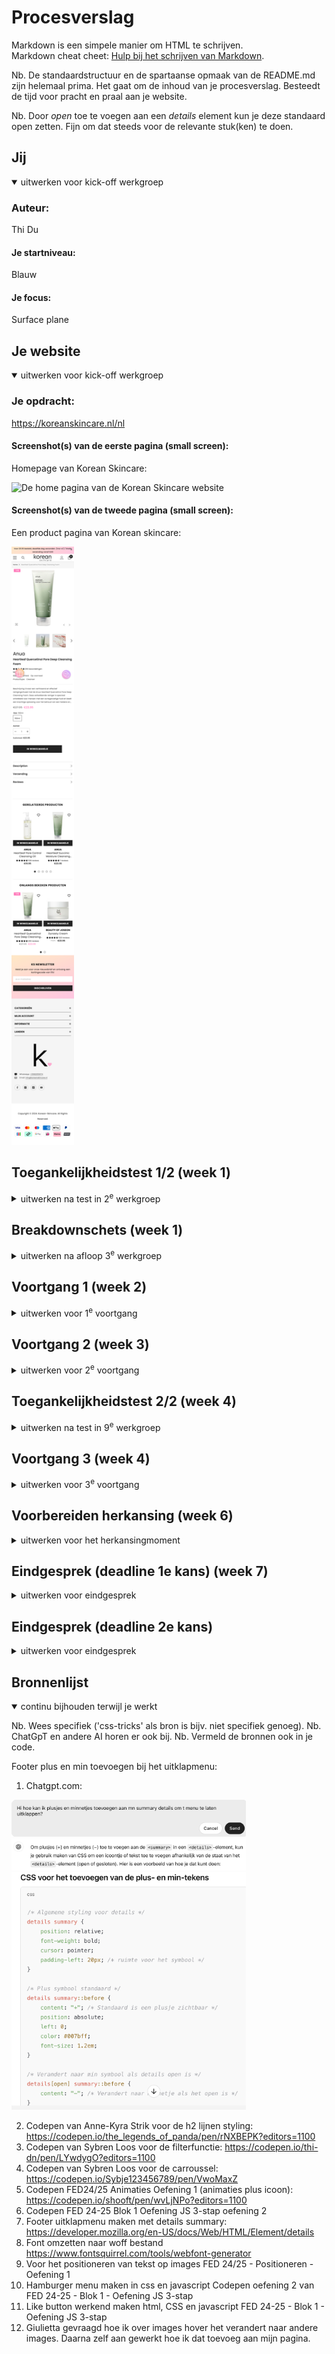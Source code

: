 # Procesverslag
Markdown is een simpele manier om HTML te schrijven.  
Markdown cheat cheet: [Hulp bij het schrijven van Markdown](https://github.com/adam-p/markdown-here/wiki/Markdown-Cheatsheet).

Nb. De standaardstructuur en de spartaanse opmaak van de README.md zijn helemaal prima. Het gaat om de inhoud van je procesverslag. Besteedt de tijd voor pracht en praal aan je website.

Nb. Door *open* toe te voegen aan een *details* element kun je deze standaard open zetten. Fijn om dat steeds voor de relevante stuk(ken) te doen.





## Jij

<details open>
  <summary>uitwerken voor kick-off werkgroep</summary>

  ### Auteur:
  Thi Du

  #### Je startniveau:
  Blauw

  #### Je focus:
  Surface plane
 
</details>





## Je website

<details open>
  <summary>uitwerken voor kick-off werkgroep</summary>

  ### Je opdracht:
  https://koreanskincare.nl/nl

  #### Screenshot(s) van de eerste pagina (small screen): 
  Homepage van Korean Skincare:  

  <img src="readme-images/home-koreanskincare.png" width="100px" alt="De home pagina van de Korean Skincare website">

  #### Screenshot(s) van de tweede pagina (small screen):
  Een product pagina van Korean skincare:

  <img src="readme-images/product-koreanskincare.png" width="100px" alt="De product pagina van de Anua foaming cleanser">
 
</details>



## Toegankelijkheidstest 1/2 (week 1)

<details>
  <summary>uitwerken na test in 2<sup>e</sup> werkgroep</summary>

  ### Bevindingen
  Lijst met je bevindingen die in de test naar voren kwamen:
  - Er wordt netjes aangegeven waar je je bevindt, zoals in de navigatiebalk of in de footer.
  - Ze hebben veel list items gemaakt in de website en voor de titels veel level 3 headings
  - Linkjes bij images, buttons en tekst.
  -  Wanneer je in een toolbar bent waar de producten worden weergegeven leest hij een hele tekst voor wat nogal verwarrend is.

</details>



## Breakdownschets (week 1)

<details>
  <summary>uitwerken na afloop 3<sup>e</sup> werkgroep</summary>

  ### de hele pagina: 

  <img src="readme-images/Korean-Skincare-Home-page1-Breakdownschets.jpg" width="375px" alt="breakdown van de hele pagina">

  ### dynamisch deel (bijv menu): 

  <img src="readme-images/Korean-Skincare-Product-page2-Breakdownschets.jpg" width="375px" alt="breakdown van een dynamisch deel">

</details>




## Voortgang 1 (week 2)

<details>
  <summary>uitwerken voor 1<sup>e</sup> voortgang</summary>

  ### Stand van zaken
  Hier dit ging goed & dit was lastig (neem ook screenshots op van delen van je website en code)

  In deze week ging ik vooral de website bekijken die ik ga namaken en verbeteren (koreanskincare.nl).
  Ik zal gebruik maken van de site extract.pics om de meeste images uit de website te kunnen downloaden, die heb ik vorig jaar ook gebruikt. 

  Homepagina:

Aan het begin van de pagina zie je een carroussel met verschillende posters, ik zie dat er tekst op elke poster en dat is niet gemaakt met html css, ik zal de tekst van de posters eruit moeten editen en zelf met html css verschillende stijlen qua lettertype zoeken en toepassen. 

 <img src="readme-images/Voorbeeld-carroussel-home.png" width="200px" alt="Nav van Korean Skincare site ">

Dit lijkt mij nogal een lastig stukje om te maken omdat het een carroussel is met images en tekst, buttons maar het heeft ook een filter functie en dot buttons onderaan om te navigeren. Wanneer je over een afbeelding hovert verandert hij van plaatje en het heeft een soort inzoom animatie. Ik zal in de komende voortgangsgesprekken hier vragen over stellen en research over doen.

  <img src="readme-images/Voorbeeld-producten-carroussel.png" width="200px" alt="Nav van Korean Skincare site ">

De 5 plaatjes kan ik toepassen met grid, ik heb hierover ook in de lessen geoefendmet grid en zal dit toepassen op mijn site.

 <img src="readme-images/Voorbeeld-grid-images.png" width="200px" alt="Nav van Korean Skincare site ">


  Mijn vragen:
  - Zou ik alles moeten maken van de gekozen pagina's?
  - Hoe zou ik de h2 titels met een streep moeten maken?
  - Hoe zorg je ervoor dat wanneer je over een product plaatje hovered dat die verandert naar een ander product plaatje?

  ### Agenda voor meeting
Diya:
- Hoe maak je de rating?
- Verschillende tabs openen op dezelfde pagina, filter?

Thi:
 - Zou ik alles moeten maken van de gekozen pagina's?
  - Hoe zou ik de h2 titels met een streep moeten maken?
  - Hoe zorg je ervoor dat wanneer je over een product plaatje hovered dat die verandert naar een ander product plaatje?

Giulietta:
- Hoe laat je bubbels komen uit de cursor?
- Kun je nu nog veranderen van focus? van responsive naar surface plane?

Keysha:
- Hoe maak je verschillende tabs die je kunt openen op dezelfde pagina?
- Hoe voeg je een tabel samen in carroussel?

  ### Verslag van meeting
  Hier na afloop snel de uitkomsten van de meeting vastleggen:

  -  Maak verschillende dingen van de pagina, herhalende dingen kan je weglaten.- Met h2::before{}. h2::after{} kun je de strepen maken voor de kopjes/titels.
  - Hover image, transition, opacity- en animatie toevoegen.
  - Zoeken naar bubbels animaties op internet om toe te voegen aan de cursor.
  - Je kunt nog van focus veranderen, wel graag doorgeven.
  - Hover werkt niet op telefoon, alleen met cursor.
  - Grid maken voor je lijst of in je lijst
  - Voor de carroussel kun je de site: gebruiken. (Student assistente keurt het goed)

  We hebben het nagevraagd aan Sanne of we die carroussel konden gebruiken, maar die gebruikt wel een andere javascript library. Dit werd niet goedgekeurd door Sanne dus konden we die carroussel toch niet gebruiken.

</details>



## Voortgang 2 (week 3)

<details>
  <summary>uitwerken voor 2<sup>e</sup> voortgang</summary>

  ### Stand van zaken

 Als eerst wilde ik beginnen aan de navigatie:

<img src="readme-images/Nav-voorbeeld.png" width="200px" alt="Nav van Korean Skincare site ">

Ik verzamelde eerst alle iconen. Daarna ging ik de iconen op de goede grootte maken in css. Toen ging ik met flexbox werken om het naast elkaar te krijgen en te laten centreren. De Logo heb ik als h1 gemaakt. Ik had wel wat moeite met in de juiste volgorde zetten. Doordat ik de logo als h1 heb gemaakt, begint hij als eerst op de pagina maar hij moet in het midden staan van de nav iconen, dus dit was even uitvogelen.

In de les heb ik ook geleerd dat je het met order de volgorde kunt veranderen, dit heb ik toegepast op de iconen en uiteindelijk is het gelukt.

<img src="readme-images/Nav-oplossing.png" width="200px" alt="Nav oplossing css ">

<img src="readme-images/Nav-eigen-site.png" width="400px" alt="Nav op eigen site ">

Daarna ging ik verder met het hamburger menu. Wanneer je op de hamburger menu klikt schuift er een scherm uit met allemaal content waar je naartoe kunt navigeren. Ook zijn er soort filter buttons bovenaan. 

<img src="readme-images/Hamburger-menu-content-voorbeeld.png" width="200px" alt="Voorbeeld van hamburger menu ">

Het hamburger menu heb ik al eerder gemaakt in FED 24-25 Blok 1 Oefening JS 3-stap oefening 2 in de les. Dit heb ik ook meegenomen voor mijn site. Die oefening ging ook wel goed, dus kon ik makkelijk toepassen in mijn site. 

Ik had een probleem dat de andere elementen in. mijn main overlappen met de schuifscherm van de hamburger menu. Dit heb ik in de les nagevraagd aan mijn medestudent Diya, zij heeft geleerd van de studentenassistent dat je het kan fixen door de z-index hoog te zetten bijv hier op 1000. Het probleem is toen opgelost.

<img src="readme-images/Hamburger-menu-content.png" width="200px" alt="Hamburger menu op mijn site">
<img>

Ik heb meer style sheets gemaakt om het zo geordend te houden en makkelijk dingen kan teruginden en aanpassen: 


<img src="readme-images/Meerdere-style.png" width="200px" alt="Meerdere stylesheets">
<img>

Daarnaast vond ik het handig om meerdere mapjes te maken voor images:, zodat ik makkelijker kan vinden waar de images staan om die te benoemen in mijn html code.

<img src="readme-images/Meer-images-folders.png" width="200px" alt="Meerdere image folders">
<img>




  ### Agenda voor meeting
Diya:
- Hoe maak je de carroussel?
- Ik heb wat problemen met nth-of-child, hoe fix ik dit?

Thi:
- Hoe zet ik de navigatie buttons op de juiste plek?
- Hoe zet ik het kruisje helemaal naar rechts?
- Mijn img nav icons die willen niet goed op size hoe fix ik dit?

Giulietta:
- Hoe krijg ik de video goed in de achtergrond?
- Ik heb veen classes en id's, mag dat?
- Hoe maak je de nav sticky?

Keysha:
- Hoe verander je de kleur van een svg?
- Hoe krijg ik de tweede nav balk?
- Waarom is er aan de boven kant van mijn site een kleine pijl te zien?


  ### Verslag van meeting
  hier na afloop snel de uitkomsten van de meeting vastleggen

- Kijk goed wat een link of button moet zijn op de site
- Maak 2 navs, 1 voor hamburger menu en 1 voor de zoekbutton, login, winkelmand etc.
- Gebruik justify-self: end; om de cross te verplaatsen op het einde (staat bij grid oefening 2)
- Svg met filter:invert(1); om wit of zwart te krijgen voor een icoon
- nth-of-type ipv nth of child hij telt dan beter op volgorde.
- Probeer in inspect site met pijltool te kijken of er padding of margin zit om die onnodige witruimtes te verwijderen.
- Haal de classes en ID's eruit, gebruik echt pseudoclasses.

</details>



## Toegankelijkheidstest 2/2 (week 4)

<details>
  <summary>uitwerken na test in 9<sup>e</sup> werkgroep</summary>

  ### Bevindingen
  Lijst met je bevindingen die in de test naar voren kwamen (geef ook aan wat er verbeterd is):

  ### Bevindingen
  Lijst met je bevindingen die in de test naar voren kwamen:
  - Ik heb een h1 toegevoegd dat ook wordt gelezen, de originele website heeft dat niet.
  - Er wordt gelezen welke heading je bent. 
  - De aria labels worden voorgelezen dit maakt het duidelijk wat voor sectie het is en waar.
  - De navigatiebolletjes staan niet nu op de plaatjes in de eerste sectie, maar onder het plaatje. Dit is fijner voor de gebruiker, het overlapt de image niet.
  - Linkjes bij images waar nodig is, ook een beschrijving wordt er gegeven.
  - de buttons worden ook opgelezen.
  - De video kun je laten afspelen op de huidige pagina, op de originele site wordt je meteen gelinked naar een andere pagina.


</details>



## Voortgang 3 (week 4)

<details>
  <summary>uitwerken voor 3<sup>e</sup> voortgang</summary>

  ### Stand van zaken
  Hier dit ging goed & dit was lastig (neem ook screenshots op van delen van je website en code)

  Dit is het voorbeeld van de officiële site van de footer: 

  <img src="readme-images/Uitklapbare-footer-menu-voorbeeld.png" width="300px" alt="Voorbeeld footer uitklap menu">
<img>

Voor de footer heb ik gebruik gemaakt van summary en details Op deze pagina heb ik gelezen hoe je het kan doen. https://developer.mozilla.org/en-US/docs/Web/HTML/Element/details De footer menu moet namelijk worden uitgeklapt. 

Toen ben ik verder gegaan met de styling, want er moet een zwarte lijn onder elke kop en ook een plus/min icoon aan de rechterkant. Ik heb hiervoor hulp gevraagd aan chat gpt.

<img src="readme-images/ChatGPT-uitklapmenu-vraag.png" width="400px" alt="ChatGPT input">
<img>
<img src="readme-images/ChatGPT-uitklapmenu-uitleg.png" width="400px" alt="ChatGPT output uitleg">
<img>
<img src="readme-images/ChatGPT-uitklapmenu-antw.png" width="300px" alt="ChatGPT output code">
<img>

Ik ging daarna verder met de contact details onderaan voor whatsapp en email. Ik heb dat in dezelfde section gemaakt en het list items van gemaakt, zo kan ik het ook met flexbox stylen.

Ik zat daarna wel met het probleem dat de link (a) allemaal een underline krijgen:

<img src="readme-images/footer-uitklapmenu-probleem.png" width="300px" alt="Uitklap menu probleem met underline">
<img>

Dit komt doordat ik het in de code de ul niet specifiek heb genoemd voor alleen de contact detail maar het alle linkjes styled. Ik heb daarom de ul van de footermenu ook gespecificeerd in css. 

<img src="readme-images/details-summary-section-specificeren.png" width="300px" alt="Details  neerzetten in css">
<img>

Ik heb ook een animatie toegevoegd voor de plusjes en minnetjes, ze draaien 360 graden als je eroverheen hovert, dit is een soort trigger voor de gebruikers om het menu uit te klappen. 
Ik heb hiervoor gebruik gemaakt van de oefening die we in de les hadden gedaan: Codepen FED24/25 Animaties Oefening 1.


Nu is de footermenu klaar en ziet het er zo uit:

<img src="readme-images/Footer-menu-gefixed.png" width="300px" alt="De footer problemen gefixt">
<img>

Ik heb een probleem met 2 images van de productmerken. De 2 plaatjes die zien er ingedeukt uit terwijl de andere wel goed op grootte te zien zijn.

<img src="readme-images/Images-brands-probleem.png" width="300px" alt="Probleem met 2 images">
<img>

Dit heb ik opgelost door in de code height: auto te zetten, dit zorgt ervoor dat de hoogte van alle afbeeldingen juist zijn ingesteld.

<img src="readme-images/Brands-oplossing.png" width="300px" alt="Oplossing in de code voor de 2 images">
<img>

Nu is het opgelost en hebben die afbeeldingen ook de juiste grootte gekregen:

<img src="readme-images/Brands-gefixt.png" width="300px" alt="Resultaat van de 2 images">
<img>

### Agenda voor meeting
  samen met je groepje opstellen

  Diya: 
  -  Hoe moet ik de tweede menu toevoegen
  - Hoe moet ik de buttons stijlen
  - Hoe haal ik de achtergrond eruit 

Thi:
- Tekst bij mijn plaatjes mag dat? of alles zelf maken?
- Hoe maak ik de filter tabs in mijn hamburgernav en op mijn pagina's
- De images in mijn collage bewegen mee wanneer je responsive 
- Surface plane, mijn website heeft al veel animaties tellen die mee voor surface plane als ik die namaak of moet ik weer nieuwe toevoegen?

Giulietta:
- Hoe maak ik de producten netjes met prijs button en tekst?
- Hoe laat ik die tekst springen naar beneden?


  ### Verslag van meeting
  hier na afloop snel de uitkomsten van de meeting vastleggen

  - Je mag geen tekst op de plaatjes, je moet ze zelf maken per plaatje. Handig als je goed bent in Photoshop om alle tekst weg te halen.
  - Sybren zal codepen sturen voor de filterfunctie.
  - De animaties die je namaakt van de originele site tellen mee voor de surface plane, zelf kun je altijd wat meer toevoegen om alle 5 dingen van de surfaceplane af te strepen.
  - Gebruik display flex en flex wrap
  - Afbeelding grijze filter over heen-> ::before (even video zoeken)
  - order -1 gebruiken 
</details>

## Voorbereiden herkansing (week 6)

<details>
  <summary>uitwerken voor het herkansingmoment</summary>

  ### Stand van zaken

Om de filter werkend te krijgen heb ik tijdens de 4e voortgangsgesprek hulp gekregen van Sanne. Tijdens het gesprek heeft hij een codepen gemaakt en de stappen uitgelegd. Het zag er veel makkelijker uit dan ik dacht!

Thuis ging ik de filter in mijn site in elkaar zetten en ben ik tegen een aantal obstakels tegengekomen. 

<img src="readme-images/label-padding-werkt-niet.png" width="300px" alt="Probleem met de padding van de label">
<img>

Er zit teveel ruimte aan de onderkant van de button, de tekst zit daardoor niet precies in het midden. In de codepen die Sanne had gemaakt zit hij wel gewoon goed in het midden. Ik heb verschillende manieren geprobeerd en gekeken in mijn code of ik iets heb gedaan bij andere stukken tekst, maar ik zie niet precies waar het door komt. Dit gebeurd nadat ik de "appearance:none;" neerzet, zodat de radiobutton wordt verwijderd. 

Ik heb ook gekeken of het aan mijn font ligt, maar dat is niet zo.. Ook heb ik gevraagd aan CHATGPT of die in mijn code kan kijken waar het aan ligt, maar de suggesties die hij geeft en toe pas in mijn code blijken het niet op te lossen. 

<img src="readme-images/images-niet-zelfde-width.png" width="400px" alt="Probleem met de images die niet dezelfde grootte hebben">
<img>

Uiteindelijk heeft Keysha mij kunnen helpen om dat op te lossen. Ze zei dat je het met height kunt fixen. Met flex kun je het tekst daarna precies in het midden krijgen. 


<img src="readme-images/Oplossing-label-height-code.png" width="300px" alt="Oplossing label height code">
<img>

<img src="readme-images/Resultaat-label-height-oplossing.png" width="300px" alt="Oplossing label height afbeelding">
<img>

Een aantal afbeeldingen zijn heel erg klein (zie linksonder in de afbeelding) en de rest hebben wel dezelfde grootte, ik dacht dat het aan het bestand lag, maar als ik die verwijder dan gaan opeens de andere afbeeldingen kleiner worden. Dus ging ik het bewerken in de css code.

Uiteindelijk heb ik het opgelost door ook de "li" op te noemen dus niet alleen "ul img", maar "ul li img".

<img src="readme-images/images-zelfde-width-oplossing-code.png" width="300px" alt="Code oplossing om dezelfde width te krijgen">
<img>

Uit de les FED 24-25 - Blok 1 - Oefening positioneren heb ik geleerd hoe je tekst kunt positioneren op een plaatje. Dit heb ik toegepast op de button om hem onderaan het plaatje te krijgen en de tekst "nieuw" rechtsboven.

<img src="readme-images/product-plaatje-positionering.png" width="300px" alt="Code oplossing om dezelfde width te krijgen">
<img>

De officiele website heeft de navigatiedots OP de posters staan, wat het onoverzichtelijk en rommelig maakt. Ik wil de navigatiedots onder de posters hebben. 

<img src="readme-images/navigatiedots-fout.png" width="300px" alt="navigatiedots die over de poster staan">
<img>

Als microinteractie heb ik gekozen om de winkelmand knop werkend te krijgen met CSS en javascript. 

Wanneer je op de productpagina bevindt en klikt op 'In Winkelmandje' krijg je rechtboven bij de winkelmand icoon een update te zien van het aantal die je hebt toegevoegd. 

Ook krijg je als feedback een geluidje te horen (geld geluid) dat je het hebt gekocht en de button verandert even van kleur, elke keer wanneer je op die button drukt.

Hiervoor heb ik in javascript gewerkt, ik heb ook mijn oude code bijgepakt die ik had gemaakt voor inleiding programmeren. Die had ongeveer dezelfde werking over de puntentelling en hoe ik geluid moet toevoegen. 

Wel waren mijn oude code voor inleiding programmeren veel variabele gebruikt, dat was omdat ik ze meerdere keren gebruikte in de code, in dit geval is dat niet zo. Alleen de cartCount kan veranderen qua aantal. Voor de rest waren het const. Ik heb ook de opdracht van de les bekeken die het heeft uitgelegd over de punten teller.

<img src="readme-images/mijn-oude-js-code-bron.png" width="300px" alt="">
<img>


Mijn geluid wilde even niet werken, dus na veel proberen heb ik aan chatgpt gevraagd wat er mis is met de code. 

<img src="readme-images/audio-toevoegen-werkt-niet.png" width="300px" alt="">
<img>

Uiteindelijk kwam het doordat ik de button niet goed had aangesproken want verder klopte hij wel, want de audio stond er wel in ik had dat getest met console play audio, direct onder de audio.


<img src="readme-images/audio-toevoegen-werkt-niet.png" width="300px" alt="">
<img>

Om te zorgen dat de button van kleur veranderde als je erop klikte, heb ik zelf de css gemaakt, maar ik vond het nogal lastig om dat in javasript toe te passen, dus heeft chatgpt mij ermee geholpen. 

<img src="readme-images/uitkomst-chatgpt-kleurverandering.png" width="300px" alt="">
<img>

Ik gebruikte eerst voor mij video iframe, maar ik denk dat dat niet heel semantisch is aangezien het ook van een andere pagina komt en heel veel divs in bevat. Dit wilde ik juist vermijden, dus heb ik het toegevoegd als een video. 

<img src="readme-images/video-veranderen.png" width="300px" alt="">
<img>

  Ik ervaarde wat problemen omdat ik later besefte dat de afbeeldingen op de filteropties eigenlijk a'tjes zijn die linken naar een andere pagina. Dit heb ik dus op het einde pas toegepast, want ik dacht dat het heel simpel zou zijn.. en dat er niks zou veranderen.. 


<img src="readme-images/verschuiving-na-de-link-toevoeging.png" width="300px" alt=""><img>

Als ik wat meer tijd had zou ik het nog willen uitvogelen hoe ik het weer netjes recht krijg.

Ik kreeg tijdens het valideren een error op mijn winkelmand teller, ik probeerde juist div te vermijden en span, dus had ik voor p gekozen omdat het toch een nummer/tekst was. Er werd gezeg dat in een button geen p mag en ook geen div. Ik heb daarom toch maar span gebruikt, en voor de zekerheid chatgpt gevraagd of het nog semantisch is om te gebruiken en ze zeiden dat in mijn geval span beste optie zou zijn. 

   <img src="readme-images/error-validatie.png" width="375px" alt="nav 1 foutmelding">

   Op de tweede pagina heb ik geprobeerd om van images te veranderen als je eroverheen hovert, ik heb hierbij ook hulp gekregen van Giulietta, wel had ik een probleem dat die hartbutton mee verdwijnt, en dat wil ik juist niet. Ik heb het geprobeerd te doen met z-index aanpassen zodat hij boven de images zit, maar alsnog wordt hij meegenomen. Ik zou dat graag willen uitvogelen als dat nog kon. 

</details>

## Eindgesprek (deadline 1e kans) (week 7)

<details>
  <summary>uitwerken voor eindgesprek</summary>

  ### Je uitkomst - karakteristiek screenshots:

  <img src="readme-images/fullscreenshot-home1.png" width="300px" alt="uitomst opdracht 1">

  ### Dit ging goed/Heb ik geleerd (deadline 1e kans): 


  Ik heb veel geleerd tijdens de lessen, ik vond dat de lessen heel erg helpen met het maken van mijn website en er duidelijk word uitgelegd. Ik heb veel oefeningen ook toegepast op mijn site.
  - Ik heb geleerd om het hamburger menu te maken en ook met javascript.
  - Met grid werken voor de poster indeling van de tekst (Dit heb ik met Sanne gemaakt tijdens de laatste les)
  - Met x-overflow scroll de sliders horizontaal te laten scrollen 
  - Details summary gebruiken om een uitklapmenu te maken.
  - Met @keyframe animaties maken op een makkelijke manier

  Ik ben heel tevreden met de footer, ik vind dat het er netjes uitziet en veel lijkt op de originele pagina. Ook vond ik het leuk om te maken vooral de animatie vind ik een leuke toevoeging. 


  ### Dit was lastig/Is niet gelukt (deadline 1e kans):

  Het is mij niet gelukt om alles af te maken voor de deadline. Wel heb ik geprobeerd om zo ver mogelijk te komen. Ik heb mij vooral gefocust op de eerste pagina, want veel dingen komen in de 2e pagina in terug. 

  - De carroussel is ook nog niet gelukt om werkend te krijgen. Ik had met Sanne in de les de navigatie bolletjes op de juiste manier proberen te maken zodat hij naar slide naar elke poster, maar hij gaat alleen naar 1 poster als je erop drukt. Dit wil ik nog fixen. 

  - De filteropties vind ik ook nog moeilijk om voor elkaar te krijgen, ik ga dit nog uitvogelen en hulp vragen aan studentenassistenten. 

  - De filteroptie moet ik ook toepassen op mijn hamburger menu, daarom is die nog niet af. 

  - De tekst op mijn posters moet ik ook nog toevoegen, dit zal ik nog doen.

  - Surface plane onderwerpen heb ik nog niet toegepast, ik was vooral bezig met het namaken van de site. Ik heb wel een animatie toegepast, maar ik weet niet of dat al genoeg is voor 1 onderwerp van de surfaceplane. Wel heb ik al een idee welke dingen ik wil toevoegen, namelijk: 
- [x] Animaties (plusicoon)
- [ ] Werkend filterfunctie
- [ ] Werkend zoekfunctie
- [ ] Style/animate SVG icons
- [ ] Iets met video?

Tijdens het valideren van mijn index pagina, heb ik een error gekregen bij mijn nav 1, ik had blijkbaar geen nav open geplaatst maar wel nav sluit. Dit zal ik later moeten aanpassen, want dit moet ik in css met pseudoclasses weer aangeven aangezien ik 2 navs heb.

  <img src="readme-images/Foutmelding-nav1.png" width="375px" alt="nav 1 foutmelding">

  Wat ik beter kon doen is mijn read-me up to date houden tijdens dat ik bezig ben met coderen, dit heb ik niet gedaan maar pas op laatste moment, waardoor ik veel terug moest zoeken en veel moet schrijven. De meeste dingen staan er nu erin, maar ik wil nog wat uitleg en screenshots toevoegen om het meer compleet te maken.



</details>



</details>

## Eindgesprek (deadline 2e kans)

<details>
  <summary>uitwerken voor eindgesprek</summary>

  ### Je uitkomst - karakteristiek screenshots:

  <img src="readme-images/fullscreenshot-home1.png" width="300px" alt="uitomst opdracht 1">


  ### Dit ging goed/Heb ik geleerd (deadline 2e kans): 

  De filteroptie is deze keer wel gelukt om te maken! Sanne had mij tijdens de extra voortgangsgesprek geleerd hoe je het moet maken. Dit was veel makkelijker dan gedacht. Dit kon ik vaak toepassen in mijn site, zoals hamburgermenu en producte filteren. 

  De navigatiedots heb ik ook toegepast op de tweedepagina, om dat te besturen met plaatjes ipv dots.

  Ik heb geleerd hoe je dark/light mode moest gebruiken met custom properties. Diya had mij het ook extra uitgelegd, ik was er namelijk niet tijdens die les. 

  Ik heb ook geleerd om de animaties toe te passen voor de footer uitklapmenu. Ik ben daar erg tevreden over. Aan het begin zag het er lastig uit.

  Ook heb ik microinteracties toegevoegd. Op de tweedepagina kun je op de winkelbutton klikken, de button verandert van kleur, het aantal van de winkelmand icoon in de nav verhoogt met +1 en er komt geld geluid uit.

  Daarnaast heb ik deze surfaceplane elementen toegevoegd (Ik weet niet zeker of alles telt, ik heb er daarom om meer gemaakt)

- [x] Animaties (plusicoon)
- [x] Werkend carroussel
- [x] Werkend filterfunctie
- [x] Werkend form (label, input)
- [x] Knop hartje werkend
- [x] Knop winkelmand microinteractie
- [x] Werkend form (input label)
- [x] Video met geluid


  ### Dit was lastig/Is niet gelukt (deadline 2e kans):

  Het is mij niet gelukt om alles wat ik wilde af te maken, maar alle content die ik wilde staat wel op de pagina's, en heb ik ook een aantal goede werkende dingen uit gekregen!

  - De caroussel werkt, maar de tekst op die posters heb ik nog niet kunnenn doen. Ik had wel al door in  mijn hoofd hoe het moest, verschillende soorten font uitzoeken en toevoegen in mijn css. Ook had ik de grid verdeling al ongeveer. Ik had dat meer op het einde bewaard om die vormgeving te doen, helaas ben ik er toch niet aan toegekomen.

  - Ik wilde ook alle buttons van de nav werkend krijgen, maar daar ben ik helaas ook niet aan toegekomen. Wel weet ik hoe dat moet, zoals het hamburgermenu.

  - Op het eind ging ik de a linkjes toevoegen over de product filter images, waardoor veel dingen gingen verschuiven.. Ik dacht dat het een klein werkje was, maar ik had dat eerder moeten doen.

  - Niet alle alt heb ik een naam gegeven, ik had dat gelijk moeten doen, maar ik dacht dat ik daar wel later tijd voor heb.

  - Ik wilde nog een light/dark mode button plaatsen. Ik heb dat nog niet kunnen doen, maar ik heb wel gekeken op de slides hoe dat zou moeten.

  - Voor de svg heb ik nog niet in dark mode laten veranderen naar een witte kleur, dit zou ik wel doen als ik meer tijd had.

  Wat ik beter kon doen is mijn read-me up to date houden tijdens dat ik bezig ben met coderen, dit heb ik niet gedaan maar pas op laatste moment, waardoor ik veel terug moest zoeken en veel moet schrijven. Ook zou ik de alts gelijk moeten toevoegen bij de images, ook al is het geen leuk werk en denk je dat het makkelijk is om het later toe te voegen..

  Ik ervaarde wat problemen omdat ik later besefte dat de afbeeldingen op de filteropties eigenlijk a'tjes zijn die linken naar een andere pagina. Dit heb ik dus op het einde pas toegepast, want ik dacht dat het heel simpel zou zijn.. en dat er niks zou veranderen.. 

 </details>


## Bronnenlijst

<details open>
  <summary>continu bijhouden terwijl je werkt</summary>

  Nb. Wees specifiek ('css-tricks' als bron is bijv. niet specifiek genoeg). 
  Nb. ChatGpT en andere AI horen er ook bij.
  Nb. Vermeld de bronnen ook in je code.


Footer plus en min toevoegen bij het uitklapmenu:
  1. Chatgpt.com:

<img src="readme-images/ChatGPT-uitklapmenu-vraag.png" width="375px" alt="uitklapmenu footer vraag ">
<img src="readme-images/ChatGPT-uitklapmenu-uitleg.png" width="375px" alt="uitklapmenu footer vraag ">
<img src="readme-images/ChatGPT-uitklapmenu-antw.png" width="375px" alt="uitklapmenu footer vraag ">

  2. Codepen van Anne-Kyra Strik voor de h2 lijnen styling: https://codepen.io/the_legends_of_panda/pen/rNXBEPK?editors=1100
  3. Codepen van Sybren Loos voor de filterfunctie: https://codepen.io/thi-dn/pen/LYwdygO?editors=1100
  4. Codepen van Sybren Loos voor de carroussel: https://codepen.io/Sybje123456789/pen/VwoMaxZ
  5. Codepen FED24/25 Animaties Oefening 1 (animaties plus icoon): https://codepen.io/shooft/pen/wvLjNPo?editors=1100
  6. Codepen FED 24-25 Blok 1 Oefening JS 3-stap oefening 2 
  7. Footer uitklapmenu maken met details summary: https://developer.mozilla.org/en-US/docs/Web/HTML/Element/details
  8. Font omzetten naar woff bestand https://www.fontsquirrel.com/tools/webfont-generator
  9. Voor het positioneren van tekst op images FED 24/25 - Positioneren - Oefening 1 
  10. Hamburger menu maken in css en javascript Codepen oefening 2 van FED 24-25 - Blok 1 - Oefening JS 3-stap
  11. Like button werkend maken html, CSS en javascript FED 24-25 - Blok 1 - Oefening JS 3-stap
  12. Giulietta gevraagd hoe ik over images hover het verandert naar andere images. Daarna zelf aan gewerkt hoe ik dat toevoeg aan mijn pagina.


</details>
